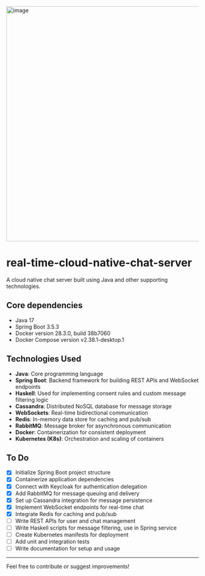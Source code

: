 <img width="1703" height="615" alt="image" src="https://github.com/user-attachments/assets/bda96912-17aa-4172-a62e-7bfcc1c133db" />



# real-time-cloud-native-chat-server

A cloud native chat server built using Java and other supporting technologies.

## Core dependencies 
- Java 17
- Spring Boot 3.5.3
- Docker version 28.3.0, build 38b7060
- Docker Compose version v2.38.1-desktop.1


## Technologies Used

- **Java**: Core programming language
- **Spring Boot**: Backend framework for building REST APIs and WebSocket endpoints
- **Haskell**: Used for implementing consent rules and custom message filtering logic
- **Cassandra**: Distributed NoSQL database for message storage
- **WebSockets**: Real-time bidirectional communication
- **Redis**: In-memory data store for caching and pub/sub
- **RabbitMQ**: Message broker for asynchronous communication
- **Docker**: Containerization for consistent deployment
- **Kubernetes (K8s)**: Orchestration and scaling of containers

## To Do

- [x] Initialize Spring Boot project structure
- [x] Containerize application dependencies
- [x] Connect with Keycloak for authentication delegation
- [x] Add RabbitMQ for message queuing and delivery
- [x] Set up Cassandra integration for message persistence
- [x] Implement WebSocket endpoints for real-time chat
- [x] Integrate Redis for caching and pub/sub
- [ ] Write REST APIs for user and chat management
- [ ] Write Haskell scripts for message filtering, use in Spring service
- [ ] Create Kubernetes manifests for deployment
- [ ] Add unit and integration tests
- [ ] Write documentation for setup and usage

---
Feel free to contribute or suggest improvements!
